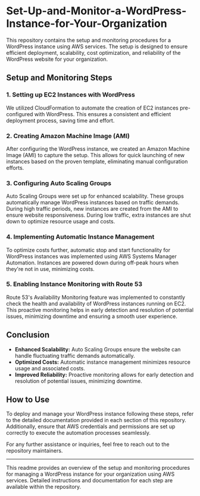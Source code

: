 # Set-Up-and-Monitor-a-WordPress-Instance-for-Your-Organization

This repository contains the setup and monitoring procedures for a WordPress instance using AWS services. The setup is designed to ensure efficient deployment, scalability, cost optimization, and reliability of the WordPress website for your organization.

## Setup and Monitoring Steps

### 1. Setting up EC2 Instances with WordPress

We utilized CloudFormation to automate the creation of EC2 instances pre-configured with WordPress. This ensures a consistent and efficient deployment process, saving time and effort.

### 2. Creating Amazon Machine Image (AMI)

After configuring the WordPress instance, we created an Amazon Machine Image (AMI) to capture the setup. This allows for quick launching of new instances based on the proven template, eliminating manual configuration efforts.

### 3. Configuring Auto Scaling Groups

Auto Scaling Groups were set up for enhanced scalability. These groups automatically manage WordPress instances based on traffic demands. During high traffic periods, new instances are created from the AMI to ensure website responsiveness. During low traffic, extra instances are shut down to optimize resource usage and costs.

### 4. Implementing Automatic Instance Management

To optimize costs further, automatic stop and start functionality for WordPress instances was implemented using AWS Systems Manager Automation. Instances are powered down during off-peak hours when they're not in use, minimizing costs.

### 5. Enabling Instance Monitoring with Route 53

Route 53's Availability Monitoring feature was implemented to constantly check the health and availability of WordPress instances running on EC2. This proactive monitoring helps in early detection and resolution of potential issues, minimizing downtime and ensuring a smooth user experience.

## Conclusion

- **Enhanced Scalability:** Auto Scaling Groups ensure the website can handle fluctuating traffic demands automatically.
- **Optimized Costs:** Automatic instance management minimizes resource usage and associated costs.
- **Improved Reliability:** Proactive monitoring allows for early detection and resolution of potential issues, minimizing downtime.

## How to Use

To deploy and manage your WordPress instance following these steps, refer to the detailed documentation provided in each section of this repository. Additionally, ensure that AWS credentials and permissions are set up correctly to execute the automation processes seamlessly.

For any further assistance or inquiries, feel free to reach out to the repository maintainers. 

---

This readme provides an overview of the setup and monitoring procedures for managing a WordPress instance for your organization using AWS services. Detailed instructions and documentation for each step are available within the repository.
